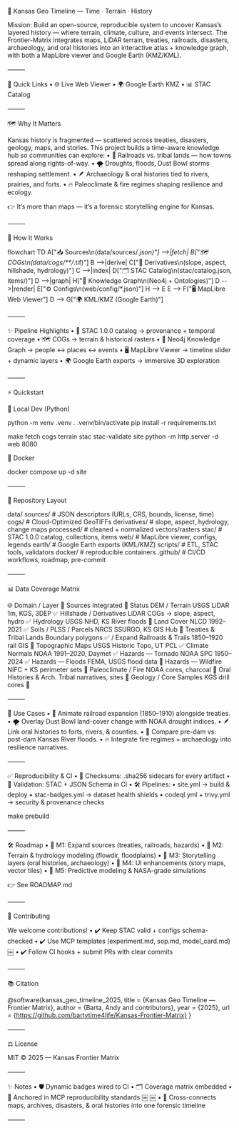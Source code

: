🌾 Kansas Geo Timeline — Time · Terrain · History

Mission: Build an open-source, reproducible system to uncover Kansas’s layered history — where terrain, climate, culture, and events intersect.
The Frontier-Matrix integrates maps, LiDAR terrain, treaties, railroads, disasters, archaeology, and oral histories into an interactive atlas + knowledge graph, with both a MapLibre viewer and Google Earth (KMZ/KML).


⸻

🚀 Quick Links
	•	🌐 Live Web Viewer
	•	🌍 Google Earth KMZ
	•	📊 STAC Catalog

⸻

🗺 Why It Matters

Kansas history is fragmented — scattered across treaties, disasters, geology, maps, and stories.
This project builds a time-aware knowledge hub so communities can explore:
	•	🚂 Railroads vs. tribal lands — how towns spread along rights-of-way.
	•	🌪 Droughts, floods, Dust Bowl storms reshaping settlement.
	•	🪶 Archaeology & oral histories tied to rivers, prairies, and forts.
	•	🔥 Paleoclimate & fire regimes shaping resilience and ecology.

👉 It’s more than maps — it’s a forensic storytelling engine for Kansas.

⸻

🔧 How It Works

flowchart TD
  A["📥 Sources\n(data/sources/*.json)"] -->|fetch| B["🗺️ COGs\n(data/cogs/**/*.tif)"]
  B -->|derive| C["📐 Derivatives\n(slope, aspect, hillshade, hydrology)"]
  C -->|index| D["🗂️ STAC Catalog\n(stac/catalog.json, items/)"]
  D -->|graph| H["🧩 Knowledge Graph\n(Neo4j + Ontologies)"]
  D -->|render| E["⚙️ Configs\n(web/config/*.json)"]
  H --> E
  E --> F["🖥️ MapLibre Web Viewer"]
  D --> G["🌍 KML/KMZ (Google Earth)"]

<!-- END OF MERMAID -->



⸻

✨ Pipeline Highlights
	•	📂 STAC 1.0.0 catalog → provenance + temporal coverage
	•	🗺️ COGs → terrain & historical rasters
	•	🧩 Neo4j Knowledge Graph → people ↔ places ↔ events
	•	🖥️ MapLibre Viewer → timeline slider + dynamic layers
	•	🌍 Google Earth exports → immersive 3D exploration

⸻

⚡ Quickstart

🐍 Local Dev (Python)

python -m venv .venv
. .venv/bin/activate
pip install -r requirements.txt

make fetch cogs terrain stac stac-validate site
python -m http.server -d web 8080

🐳 Docker

docker compose up -d site


⸻

📂 Repository Layout

data/
  sources/       # JSON descriptors (URLs, CRS, bounds, license, time)
  cogs/          # Cloud-Optimized GeoTIFFs
  derivatives/   # slope, aspect, hydrology, change maps
  processed/     # cleaned + normalized vectors/rasters
stac/            # STAC 1.0.0 catalog, collections, items
web/             # MapLibre viewer, configs, legends
earth/           # Google Earth exports (KML/KMZ)
scripts/         # ETL, STAC tools, validators
docker/          # reproducible containers
.github/         # CI/CD workflows, roadmap, pre-commit


⸻

📊 Data Coverage Matrix

🌐 Domain / Layer	🔗 Sources Integrated	📌 Status
DEM / Terrain	USGS LiDAR 1m, KGS, 3DEP	✅
Hillshade / Derivatives	LiDAR COGs → slope, aspect, hydro	✅
Hydrology	USGS NHD, KS River floods	🚧
Land Cover	NLCD 1992–2021	✅
Soils / PLSS / Parcels	NRCS SSURGO, KS GIS Hub	🚧
Treaties & Tribal Lands	Boundary polygons	✅ / Expand
Railroads & Trails	1850–1920 rail GIS	🚧
Topographic Maps	USGS Historic Topo, UT PCL	✅
Climate Normals	NOAA 1991–2020, Daymet	✅
Hazards — Tornado	NOAA SPC 1950–2024	✅
Hazards — Floods	FEMA, USGS flood data	🚧
Hazards — Wildfire	NIFC + KS perimeter sets	🚧
Paleoclimate / Fire	NOAA cores, charcoal	🚧
Oral Histories & Arch.	Tribal narratives, sites	🚧
Geology / Core Samples	KGS drill cores	🚧


⸻

🎯 Use Cases
	•	🚂 Animate railroad expansion (1850–1910) alongside treaties.
	•	🌪 Overlay Dust Bowl land-cover change with NOAA drought indices.
	•	🪶 Link oral histories to forts, rivers, & counties.
	•	🌊 Compare pre-dam vs. post-dam Kansas River floods.
	•	🔥 Integrate fire regimes + archaeology into resilience narratives.

⸻

✅ Reproducibility & CI
	•	🔐 Checksums: .sha256 sidecars for every artifact
	•	📏 Validation: STAC + JSON Schema in CI
	•	🛠 Pipelines:
	•	site.yml → build & deploy
	•	stac-badges.yml → dataset health shields
	•	codeql.yml + trivy.yml → security & provenance checks

make prebuild


⸻

🛠 Roadmap
	•	📌 M1: Expand sources (treaties, railroads, hazards)
	•	📌 M2: Terrain & hydrology modeling (flowdir, floodplains)
	•	📌 M3: Storytelling layers (oral histories, archaeology)
	•	📌 M4: UI enhancements (story maps, vector tiles)
	•	📌 M5: Predictive modeling & NASA-grade simulations

👉 See ROADMAP.md

⸻

🤝 Contributing

We welcome contributions!
	•	✔️ Keep STAC valid + configs schema-checked
	•	✔️ Use MCP templates (experiment.md, sop.md, model_card.md) ￼
	•	✔️ Follow CI hooks + submit PRs with clear commits

⸻

📚 Citation

@software{kansas_geo_timeline_2025,
  title  = {Kansas Geo Timeline — Frontier Matrix},
  author = {Barta, Andy and contributors},
  year   = {2025},
  url    = {https://github.com/bartytime4life/Kansas-Frontier-Matrix}
}


⸻

⚖️ License

MIT © 2025 — Kansas Frontier Matrix

⸻

✨ Notes
	•	🛡 Dynamic badges wired to CI
	•	🗂 Coverage matrix embedded
	•	📜 Anchored in MCP reproducibility standards ￼ ￼
	•	🔗 Cross-connects maps, archives, disasters, & oral histories into one forensic timeline

⸻
